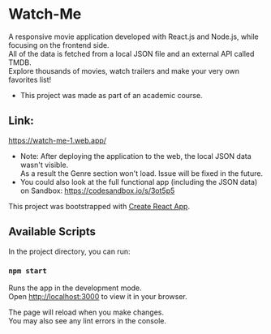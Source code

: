 # Watch-Me

A responsive movie application developed with React.js and Node.js, while focusing on the frontend side.\
All of the data is fetched from a local JSON file and an external API called TMDB.\
Explore thousands of movies, watch trailers and make your very own favorites list!
* This project was made as part of an academic course. 

## Link:
https://watch-me-1.web.app/
* Note: After deploying the application to the web, the local JSON data wasn't visible.\
  As a result the Genre section won't load. Issue will be fixed in the future. 
* You could also look at the full functional app (including the JSON data) on Sandbox: https://codesandbox.io/s/3ot5p5

This project was bootstrapped with [Create React App](https://github.com/facebook/create-react-app).

## Available Scripts

In the project directory, you can run:

### `npm start`

Runs the app in the development mode.\
Open [http://localhost:3000](http://localhost:3000) to view it in your browser.

The page will reload when you make changes.\
You may also see any lint errors in the console.

